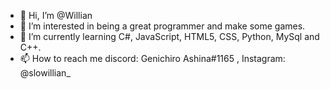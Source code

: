 - 👋 Hi, I’m @Willian
- 👀 I’m interested in being a great programmer and make some games.
- 🌱 I’m currently learning C#, JavaScript, HTML5, CSS, Python, MySql and C++.
- 📫 How to reach me discord: Genichiro Ashina#1165 , Instagram: @slowillian_
